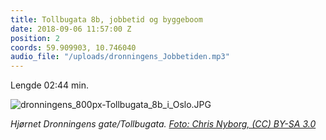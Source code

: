 ```yaml
---
title: Tollbugata 8b, jobbetid og byggeboom
date: 2018-09-06 11:57:00 Z
position: 2
coords: 59.909903, 10.746040
audio_file: "/uploads/dronningens_Jobbetiden.mp3"
---
```


Lengde 02:44 min.

![dronningens_800px-Tollbugata_8b_i_Oslo.JPG](/uploads/dronningens_800px-Tollbugata_8b_i_Oslo.JPG)


*Hjørnet Dronningens gate/Tollbugata. [Foto: Chris Nyborg, (CC) BY-SA 3.0](https://lokalhistoriewiki.no/wiki/Fil:Tollbugata_8b_i_Oslo.JPG)*